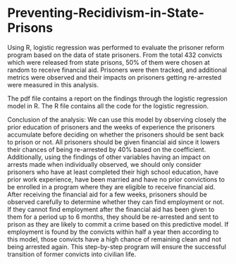 # Preventing-Recidivism-in-State-Prisons
Using R, logistic regression was performed to evaluate the prisoner reform program based on the data of state prisoners. From the total 432 convicts which were released from state prisons, 50% of them were chosen at random to receive financial aid. Prisoners were then tracked, and additional metrics were observed and their impacts on prisoners getting re-arrested were measured in this analysis.

The pdf file contains a report on the findings through the logistic regression model in R.
The R file contains all the code for the logistic regression.

Conclusion of the analysis:
We can use this model by observing closely the prior education of prisoners and the weeks of experience the prisoners accumulate before deciding on whether the prisoners should be sent back to prison or not. All prisoners should be given financial aid since it lowers their chances of being re-arrested by 40% based on the coefficient. Additionally, using the findings of other variables having an impact on arrests made when individually observed, we should only consider prisoners who have at least completed their high school education, have prior work experience, have been married and have no prior convictions to be enrolled in a program where they are eligible to receive financial aid. After receiving the financial aid for a few weeks, prisoners should be observed carefully to determine whether they can find employment or not. If they cannot find employment after the financial aid has been given to them for a period up to 6 months, they should be re-arrested and sent to prison as they are likely to commit a crime based on this predictive model. If employment is found by the convicts within half a year then according to this model, those convicts have a high chance of remaining clean and not being arrested again. This step-by-step program will ensure the successful transition of former convicts into civilian life.
